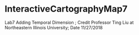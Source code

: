 # InteractiveCartographyMap7
Lab7 Adding Temporal Dimension ; Credit Professor Ting Liu at Northeastern Illinois University; Date 11/27/2018
